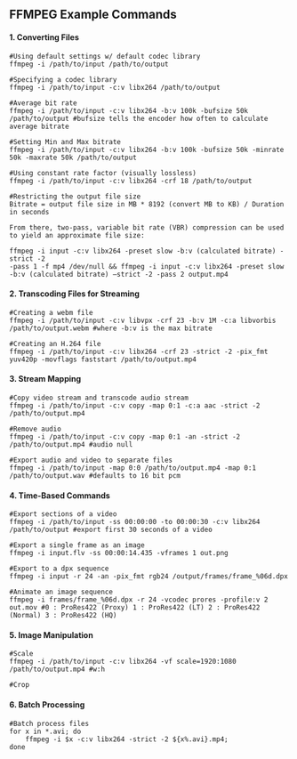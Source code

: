 ## FFMPEG Example Commands

#### 1. Converting Files

	#Using default settings w/ default codec library
	ffmpeg -i /path/to/input /path/to/output

	#Specifying a codec library
	ffmpeg -i /path/to/input -c:v libx264 /path/to/output

	#Average bit rate
	ffmpeg -i /path/to/input -c:v libx264 -b:v 100k -bufsize 50k /path/to/output #bufsize tells the encoder how often to calculate average bitrate

	#Setting Min and Max bitrate
	ffmpeg -i /path/to/input -c:v libx264 -b:v 100k -bufsize 50k -minrate 50k -maxrate 50k /path/to/output

	#Using constant rate factor (visually lossless)
	ffmpeg -i /path/to/input -c:v libx264 -crf 18 /path/to/output

	#Restricting the output file size
	Bitrate = output file size in MB * 8192 (convert MB to KB) / Duration in seconds

	From there, two-pass, variable bit rate (VBR) compression can be used to yield an approximate file size:

	ffmpeg -i input -c:v libx264 -preset slow -b:v (calculated bitrate) -strict -2
	-pass 1 -f mp4 /dev/null && ffmpeg -i input -c:v libx264 -preset slow -b:v (calculated bitrate) –strict -2 -pass 2 output.mp4

#### 2. Transcoding Files for Streaming

	#Creating a webm file
	ffmpeg -i /path/to/input -c:v libvpx -crf 23 -b:v 1M -c:a libvorbis /path/to/output.webm #where -b:v is the max bitrate

	#Creating an H.264 file
	ffmpeg -i /path/to/input -c:v libx264 -crf 23 -strict -2 -pix_fmt yuv420p -movflags faststart /path/to/output.mp4

#### 3. Stream Mapping

	#Copy video stream and transcode audio stream
	ffmpeg -i /path/to/input -c:v copy -map 0:1 -c:a aac -strict -2 /path/to/output.mp4

	#Remove audio
	ffmpeg -i /path/to/input -c:v copy -map 0:1 -an -strict -2 /path/to/output.mp4 #audio null

	#Export audio and video to separate files
	ffmpeg -i /path/to/input -map 0:0 /path/to/output.mp4 -map 0:1 /path/to/output.wav #defaults to 16 bit pcm

#### 4. Time-Based Commands

	#Export sections of a video
	ffmpeg -i /path/to/input -ss 00:00:00 -to 00:00:30 -c:v libx264 /path/to/output #export first 30 seconds of a video

	#Export a single frame as an image
	ffmpeg -i input.flv -ss 00:00:14.435 -vframes 1 out.png

	#Export to a dpx sequence
	ffmpeg -i input -r 24 -an -pix_fmt rgb24 /output/frames/frame_%06d.dpx

	#Animate an image sequence
	ffmpeg -i frames/frame_%06d.dpx -r 24 -vcodec prores -profile:v 2 out.mov #0 : ProRes422 (Proxy) 1 : ProRes422 (LT) 2 : ProRes422 (Normal) 3 : ProRes422 (HQ)

#### 5. Image Manipulation

	#Scale
	ffmpeg -i /path/to/input -c:v libx264 -vf scale=1920:1080 /path/to/output.mp4 #w:h

	#Crop
	

#### 6. Batch Processing

	#Batch process files
	for x in *.avi; do
		ffmpeg -i $x -c:v libx264 -strict -2 ${x%.avi}.mp4;
	done
